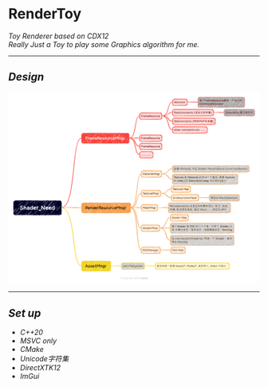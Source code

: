 # RenderToy
*Toy Renderer based on CDX12*
<br/>
*Really Just a Toy to play some Graphics algorithm for me.*

---
## ***Design***

<img src="docs/images/Shader_Need.png">

---

## ***Set up***

* *C++20*
* *MSVC only*
* *CMake*
* *Unicode字符集*
* *DirectXTK12*
* *ImGui*
